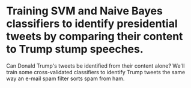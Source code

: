 # Training SVM and Naive Bayes classifiers to identify presidential tweets by comparing their content to Trump stump speeches.

Can Donald Trump's tweets be identified from their content alone?  We'll train some cross-validated classifiers to identify Trump tweets the same way an e-mail spam filter sorts spam from ham. 

